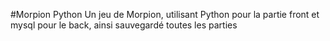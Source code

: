 #Morpion Python
Un jeu de Morpion, utilisant Python pour la partie front et mysql pour le back, ainsi sauvegardé toutes les parties